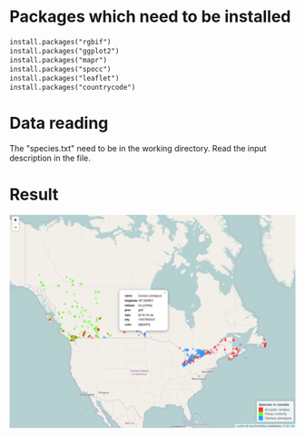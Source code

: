 # Packages which need to be installed

    install.packages("rgbif")
    install.packages("ggplot2")
    install.packages("mapr")
    install.packages("spocc")
    install.packages("leaflet")
    install.packages("countrycode")


# Data reading
The "species.txt" need to be in the working directory. Read the input description in the file.

# Result
![result](https://github.com/Tim-Yu/Biodiversity-data-cleaning/blob/master/Easy/result%20example.PNG)
